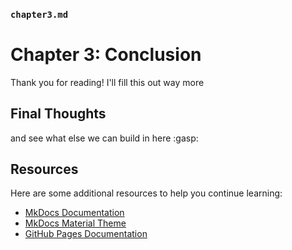 
### `chapter3.md`

# Chapter 3: Conclusion

Thank you for reading! I'll fill this out way more

## Final Thoughts

and see what else we can build in here :gasp:

## Resources

Here are some additional resources to help you continue learning:

- [MkDocs Documentation](https://www.mkdocs.org/)
- [MkDocs Material Theme](https://squidfunk.github.io/mkdocs-material/)
- [GitHub Pages Documentation](https://docs.github.com/en/pages)
